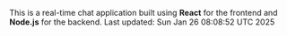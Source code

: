 This is a real-time chat application built using **React** for the frontend and **Node.js** for the backend.
Last updated: Sun Jan 26 08:08:52 UTC 2025

